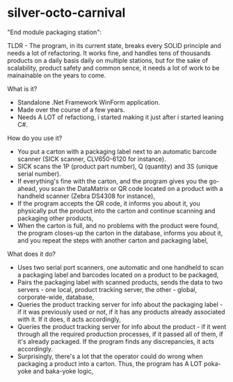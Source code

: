 # silver-octo-carnival

"End module packaging station":

TLDR - The program, in its current state, breaks every SOLID principle and needs a lot of refactoring.
It works fine, and handles tens of thousands products on a daily basis daily on multiple stations, but for the sake of scalability, product safety and common sence,
it needs a lot of work to be mainainable on the years to come.

What is it?

- Standalone .Net Framework WinForm application. 
- Made over the course of a few years. 
- Needs A LOT of refactiong, i started making it just after i started leaning C#.

How do you use it?

- You put a carton with a packaging label next to an automatic barcode scanner (SICK scanner, CLV650-6120 for instance).
- SICK scans the 1P (product part number), Q (quantity) and 3S (unique serial number).
- If everything's fine with the carton, and the program gives you the go-ahead, you scan the DataMatrix or QR code located on a product with a handheld scanner (Zebra DS4308 for instance),
- If the program accepts the QR code, it informs you about it, you physically put the product into the carton and continue scanning and packaging other products,
- When the carton is full, and no problems with the product were found, the program closes-up the carton in the database, informs you about it,
and you repeat the steps with another carton and packaging label,

What does it do?

- Uses two serial port scanners, one automatic and one handheld to scan a packaging label and barcodes located on a product to be packaged,
- Pairs the packaging label with scanned products, sends the data to two servers - one local, product tracking server, the other - global, corporate-wide, database,
- Queries the product tracking server for info about the packaging label - if it was previously used or not, if it has any products already associated with it. If it does, it acts accordingly,
- Queries the product tracking server for info about the product - if it went through all the required production processes, if it passed all of them, if it's already packaged.
If the program finds any discrepancies, it acts accordingly.
- Surprisingly, there's a lot that the operator could do wrong when packaging a product into a carton. Thus, the program has A LOT poka-yoke and baka-yoke logic,

